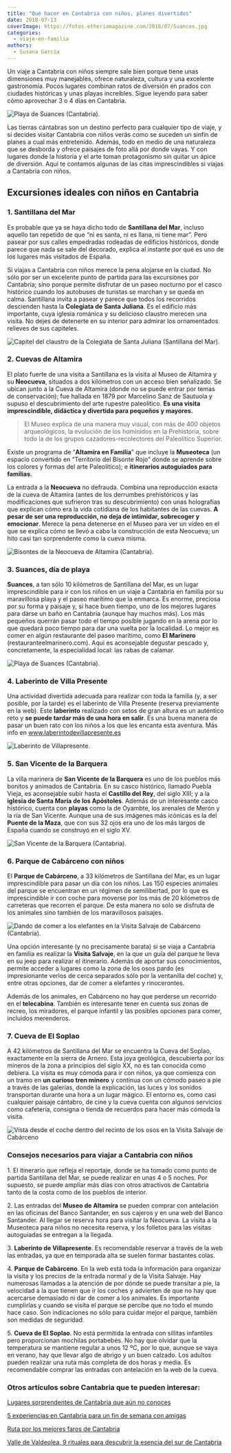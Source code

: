 ```yaml
---
title: "Qué hacer en Cantabria con niños, planes divertidos"
date: 2018-07-13
coverImage: https://fotos.etheriamagazine.com/2018/07/Suances.jpg
categories: 
  - viaje-en-familia
authors: 
  - Susana García
---
```


Un viaje a Cantabria con niños siempre sale bien porque tiene unas dimensiones muy 
manejables, ofrece naturaleza, cultura y una excelente gastronomía. Pocos lugares 
combinan ratos de diversión en prados con ciudades históricas y unas playas increíbles. 
Sigue leyendo para saber cómo aprovechar 3 o 4 días en Cantabria. 

![Playa de Suances (Cantabria).](https://fotos.etheriamagazine.com/2018/07/playa-suances-1024x768-2.jpg "Playa de Suances (Cantabria). © Susana García")

Las tierras cántabras son un destino perfecto para cualquier tipo de viaje, y si decides 
visitar Cantabria con niños verás como se suceden un sinfín de planes a cual más 
entretenido. Además, todo en medio de una naturaleza que se desborda y ofrece paisajes 
de foto allá por donde vayas. Y con lugares donde la historia y el arte toman 
protagonismo sin quitar un ápice de diversión. Aquí te contamos algunas de las citas 
imprescindibles si viajas a Cantabria con niños. 

## Excursiones ideales con niños en Cantabria

### 1\. Santillana del Mar

Es probable que ya se haya dicho todo de **Santillana del Mar**, incluso aquello tan 
repetido de que “ni es santa, ni es llana, ni tiene mar”. Pero pasear por sus calles 
empedradas rodeadas de edificios históricos, donde parece que nada se sale del decorado, 
explica al instante por qué es uno de los lugares más visitados de España. 

Si viajas a Cantabria con niños merece la pena alojarse en la ciudad. No sólo por ser un 
excelente punto de partida para las excursiones por Cantabria; sino porque permite 
disfrutar de un paseo nocturno por el casco histórico cuando los autobuses de turistas 
se marchan y se queda en calma. Santillana invita a pasear y parece que todos los 
recorridos descienden hasta la **Colegiata de Santa Juliana**. Es el edificio más 
importante, cuya iglesia románica y su delicioso claustro merecen una visita. No dejes 
de detenerte en su interior para admirar los ornamentados relieves de sus capiteles. 

![Capitel del claustro de la Colegiata de Santa Juliana (Santillana del Mar).](https://fotos.etheriamagazine.com/2018/07/Santillana-del-mar-colegiata.jpg "Capitel del claustro de la Colegiata de Santa Juliana (Santillana del Mar). © SG")

### 2\. Cuevas de Altamira

El plato fuerte de una visita a Santillana es la visita al Museo de Altamira y su 
**Neocueva**, situados a dos kilómetros con un acceso bien señalizado. Se ubican junto a 
la Cueva de Altamira (donde no se puede entrar por temas de conservación); fue hallada 
en 1879 por Marcelino Sanz de Sautuola y supuso el descubrimiento del arte rupestre 
paleolítico. **Es una visita imprescindible, didáctica y divertida para pequeños y 
mayores.** 

> El Museo explica de una manera muy visual, con más de 400 objetos arqueológicos, la 
> evolución de los homínidos en la Prehistoria, sobre todo la de los grupos 
> cazadores-recolectores del Paleolítico Superior. 

Existe un programa de “**Altamira en Familia**” que incluye la **Museoteca** (un espacio 
convertido en “Territorio del Bisonte Rojo” donde se aprende sobre los colores y formas 
del arte Paleolítico); e **itinerarios autoguiados para familias**. 

La entrada a la **Neocueva** no defrauda. Combina una reproducción exacta de la cueva de 
Altamira (antes de los derrumbes prehistóricos y las modificaciones que sufrieron tras 
su descubrimiento) con unas holografías que explican cómo era la vida cotidiana de los 
habitantes de las cuevas. **A pesar de ser una reproducción, no deja de intimidar, 
sobrecoger y emocionar**. Merece la pena detenerse en el Museo para ver un vídeo en el 
que se explica cómo se llevó a cabo la construcción de esta Neocueva; un hito casi tan 
sorprendente como la cueva misma. 

![Bisontes de la Neocueva de Altamira (Cantabria).](https://fotos.etheriamagazine.com/2018/07/altamira-bisontes.jpg "Bisontes de la Neocueva de Altamira (Cantabria).")

### 3\. Suances, día de playa

**Suances**, a tan sólo 10 kilómetros de Santillana del Mar, es un lugar imprescindible 
para ir con los niños en un viaje a Cantabria en familia por su maravillosa playa y el 
paseo marítimo que la enmarca. Es enorme, preciosa por su forma y paisaje y, si hace 
buen tiempo, uno de los mejores lugares para darse un baño en Cantabria (aunque hay 
muchos más). Los más pequeños querrán pasar todo el tiempo posible jugando en la arena 
por lo que quedará poco tiempo para dar una vuelta por la localidad. Lo mejor es comer 
en algún restaurante del paseo marítimo, como **El Marinero** 
(restauranteelmarinero.com). Aquí es aconsejable degustar pescado y, concretamente, la 
especialidad local: las rabas de calamar. 

![Playa de Suances (Cantabria).](https://fotos.etheriamagazine.com/2018/07/Suances.jpg "Playa de Suances (Cantabria).")

### 4\. Laberinto de Villa Presente

Una actividad divertida adecuada para realizar con toda la familia (y, a ser posible, 
por la tarde) es el laberinto de Villa Presente (reserva previamente en la web). Este 
**laberinto** realizado con setos de gran altura es un auténtico reto y **se puede 
tardar más de una hora en salir**. Es una buena manera de pasar un buen rato con los 
niños a los que les encanta esta aventura. Más info en www.laberintodevillapresente.es 

![Laberinto de Villapresente.](https://fotos.etheriamagazine.com/2020/06/laberinto-villapresente-cantabria.jpg "© Laberinto de Villapresente.")

### 5\. San Vicente de la Barquera

La villa marinera de **San Vicente de la Barquera** es uno de los pueblos más bonitos y 
animados de Cantabria. En su casco histórico, llamado Puebla Vieja, es aconsejable subir 
hasta el **Castillo del Rey**, del siglo XIII; y a la **iglesia de Santa María de los 
Apóstoles**. Además de un interesante casco histórico, cuenta con **playas** como la de 
Oyambte, los arenales de Merón y la ría de San Vicente. Aunque una de sus imágenes más 
icónicas es la del **Puente de la Maza**, que con sus 32 ojos era uno de los más largos 
de España cuando se construyó en el siglo XV. 

![San Vicente de la Barquera (Cantabria).](https://fotos.etheriamagazine.com/2018/07/san-vicente-de-la-barquera.jpg "San Vicente de la Barquera (Cantabria).")

### 6\. Parque de Cabárceno con niños

El **Parque de Cabárceno**, a 33 kilómetros de Santillana del Mar, es un lugar 
imprescindible para pasar un día con los niños. Las 150 especies animales del parque se 
encuentran en un régimen de semilibertad, por lo que es imprescindible ir con coche para 
moverse por los más de 20 kilómetros de carreteras que recorren el parque. De esta 
manera no solo se disfruta de los animales sino también de los maravillosos paisajes. 

![Dando de comer a los elefantes en la Visita Salvaje de Cabárceno (Cantabria).](https://fotos.etheriamagazine.com/2018/07/cabarceno-elefantes.jpg "Dando de comer a los elefantes en la Visita Salvaje de Cabárceno (Cantabria). © SG")

Una opción interesante (y no precisamente barata) si se viaja a Cantabria en familia es 
realizar la **Visita Salvaje**, en la que un guía del parque te lleva en su jeep para 
realizar el itinerario. Además de aportar sus conocimientos, permite acceder a lugares 
como la zona de los osos pardo (es impresionante verlos de cerca separados sólo por la 
ventanilla del coche) y, entre otras opciones, dar de comer a elefantes y rinocerontes. 

Además de los animales, en Cabárceno no hay que perderse un recorrido en el 
**telecabina**. También es interesante tener en cuenta sus zonas de recreo, los 
miradores, el parque infantil y las posibles opciones para comer, incluidos merenderos. 

### 7\. Cueva de El Soplao

A 42 kilómetros de Santillana del Mar se encuentra la Cueva del Soplao, exactamente en 
la sierra de Arnero. Esta joya geológica, descubierta por los mineros de la zona a 
principios del siglo XX, no es tan conocida como debiera. La visita es muy cómoda para 
ir con niños, ya que comienza con un tramo en **un curioso tren minero** y continua con 
un cómodo paseo a pie a través de las galerías, donde la explicación, las luces y los 
sonidos transportan durante una hora a un lugar mágico. El entorno es, como casi 
cualquier paisaje cántabro, de cine y la cueva cuenta con algunos servicios como 
cafetería, consigna o tienda de recuerdos para hacer más cómoda la visita. 

![Vista desde el coche dentro del recinto de los osos en la Visita Salvaje de Cabárceno](https://fotos.etheriamagazine.com/2018/07/cabarceno-osos.jpg "Vista desde el coche dentro del recinto de los osos en la Visita Salvaje de Cabárceno. © SG")

### Consejos necesarios para viajar a Cantabria con niños

1\. El itinerario que refleja el reportaje, donde se ha tomado como punto de partida 
Santillana del Mar, se puede realizar en unas 4 o 5 noches. Por supuesto, se puede 
ampliar más días con otros atractivos de Cantabria tanto de la costa como de los pueblos 
de interior. 

2\. Las entradas del **Museo de Altamira** se pueden comprar con antelación en las 
oficinas del Banco Santander, en sus cajeros y en una web del Banco Santander. Al llegar 
se reserva hora para visitar la Neocueva. La visita a la Museoteca para niños no 
necesita reserva, y los folletos para las visitas autoguiadas se entregan a la llegada. 

3\. **Laberinto de Villapresente**. Es recomendable reservar a través de la web las 
entradas, ya que en temporada alta se suelen formar bastantes colas. 

4\. **Parque de Cabárceno**. En la web está toda la información para organizar la visita 
y los precios de la entrada normal y de la Visita Salvaje. Hay numerosas llamadas a la 
atención de por dónde se puede transitar a pie, la velocidad a la que tienen que ir los 
coches y advierten de que no hay que acercarse demasiado ni dar de comer a los animales. 
Es importante cumplirlas y cuando se visita el parque se percibe que no todo el mundo 
hace caso. Son indicaciones no sólo para cuidar mejor el parque, también son medidas de 
seguridad. 

5\. **Cueva de El Soplao**. No está permitida la entrada con sillitas infantiles pero 
proporcionan mochilas portabebés. No hay que olvidar que la temperatura se mantiene 
regular a unos 12 ºC, por lo que, aunque se vaya en verano, hay que llevar algo de 
abrigo y un buen calzado. Los adultos pueden realizar una ruta más completa de dos horas 
y media. Es recomendable comprar las entradas con antelación en la web de la cueva. 

### Otros artículos sobre Cantabria que te pueden interesar:

[Lugares sorprendentes de Cantabria que aún no 
conoces](https://etheriamagazine.com/2020/06/05/8-lugares-sorprendentes-de-cantabria-para-una-ruta-original/) 

[5 experiencias en Cantabria para un fin de semana con 
amigas](https://etheriamagazine.com/2020/02/17/5-experiencias-en-cantabria-para-un-fin-de-semana-con-amigas/) 

[Ruta por los mejores faros de 
Cantabria](https://etheriamagazine.com/2020/05/18/viaje-a-los-mejores-faros-de-cantabria/) 

[Valle de Valdeolea, 9 rituales para descubrir la esencia del sur de 
Cantabria](https://etheriamagazine.com/2021/06/04/que-ver-en-valle-de-valdeolea-cantabria/)
